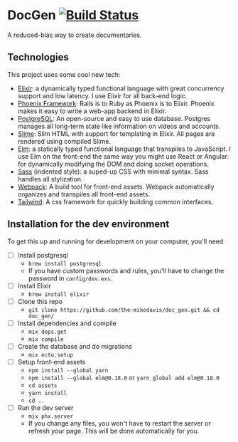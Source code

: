 # DocGen [![Build Status](https://travis-ci.com/the-mikedavis/doc_gen.svg?branch=master)](https://travis-ci.com/the-mikedavis/doc_gen)

A reduced-bias way to create documentaries.

## Technologies

This project uses some cool new tech:

* [Elixir](https://elixir-lang.org/): a dynamically typed functional language with great concurrency support and low latency. I use Elixir for all back-end logic.
* [Phoenix Framework](https://phoenixframework.org/): Rails is to Ruby as Phoenix is to Elixir. Phoenix makes it easy to write a web-app backend in Elixir.
* [PostgreSQL](https://www.postgresql.org/): An open-source and easy to use database. Postgres manages all long-term state like information on videos and accounts.
* [Slime](https://slime-lang.com/): Slim HTML with support for templating in Elixir. All pages are rendered using compiled Slime.
* [Elm](https://elm-lang.org/): a statically typed functional language that transpiles to JavaScript. I use Elm on the front-end the same way you might use React or Angular: for dynamically modifying the DOM and doing socket operations.
* [Sass](http://sass-lang.com/documentation/file.INDENTED_SYNTAX.html) (indented style): a suped-up CSS with minimal syntax. Sass handles all stylization.
* [Webpack](https://webpack.js.org/): A build tool for front-end assets. Webpack automatically organizes and transpiles all front-end assets.
* [Tailwind](https://tailwindcss.com/docs/what-is-tailwind/): A css framework for quickly building common interfaces.

## Installation for the dev environment

To get this up and running for development on your computer, you'll need

- [ ] Install postgresql
    - `brew install postgresql`
    - If you have custom passwords and rules, you'll have to change the password in `config/dev.exs`.
- [ ] Install Elixir
    - `brew install elixir`
- [ ] Clone this repo
    - `git clone https://github.com/the-mikedavis/doc_gen.git && cd doc_gen/`
- [ ] Install dependencies and compile
    - `mix deps.get`
    - `mix compile`
- [ ] Create the database and do migrations
    - `mix ecto.setup`
- [ ] Setup front-end assets
    - `npm install --global yarn`
    - `npm install --global elm@0.18.0` or `yarn global add elm@0.18.0`
    - `cd assets`
    - `yarn install`
    - `cd ..`
- [ ] Run the dev server
    - `mix phx.server`
    - If you change any files, you won't have to restart the server or refresh your page. This will be done automatically for you.
